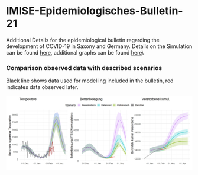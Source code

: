 # IMISE-Epidemiologisches-Bulletin-21

Additional Details for the epidemiological bulletin regarding the development of COVID-19 in Saxony and Germany. Details on the Simulation can be found [here](upload/MOCOS_data_for_Bulletin__Jan_31_2022.pdf), additional graphs can be found [here](https://github.com/GenStatLeipzig/IMISE-Epidemiologisches-Bulletin-21/tree/main/upload/additionalPlots)\\

### Comparison observed data with described scenarios

Black line shows data used for modelling included in the bulletin, red indicates data observed later.

![](results/b21git_s01_1_scenarion_A_B_Cv2.jpeg "Update scenarios vs observation")
